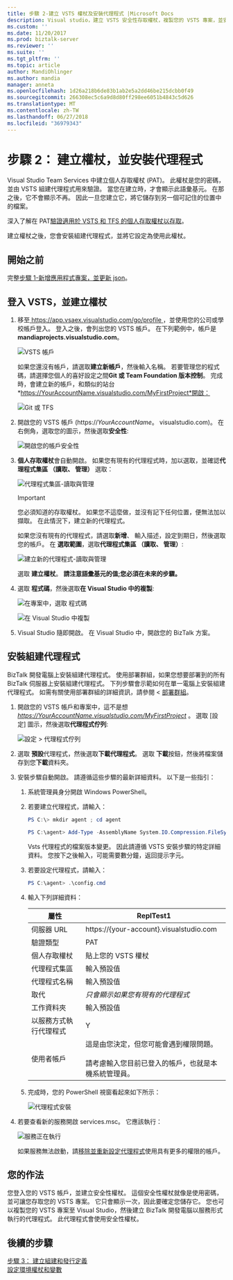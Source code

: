 ```yaml
---
title: 步驟 2-建立 VSTS 權杖及安裝代理程式 |Microsoft Docs
description: Visual studio，建立 VSTS 安全性存取權杖，複製您的 VSTS 專案，並安裝組建代理程式自動部署您的 BizTalk Server 專案
ms.custom: ''
ms.date: 11/20/2017
ms.prod: biztalk-server
ms.reviewer: ''
ms.suite: ''
ms.tgt_pltfrm: ''
ms.topic: article
author: MandiOhlinger
ms.author: mandia
manager: anneta
ms.openlocfilehash: 1d26a218b6de83b1ab2e5a2dd46be215dcbb0f49
ms.sourcegitcommit: 266308ec5c6a9d8d80ff298ee6051b4843c5d626
ms.translationtype: MT
ms.contentlocale: zh-TW
ms.lasthandoff: 06/27/2018
ms.locfileid: "36979343"
---
```

# <a name="step-2-create-the-token--install-the-agent"></a>步驟 2： 建立權杖，並安裝代理程式

Visual Studio Team Services 中建立個人存取權杖 (PAT)。 此權杖是您的密碼，並由 VSTS 組建代理程式用來驗證。 當您在建立時，才會顯示此語彙基元。 在那之後，它不會顯示不再。 因此一旦您建立它，將它儲存到另一個可記住的位置中的檔案。 

深入了解在 PAT[驗證適用於 VSTS 和 TFS 的個人存取權杖以存取](https://docs.microsoft.com/vsts/accounts/use-personal-access-tokens-to-authenticate)。 

建立權杖之後，您會安裝組建代理程式，並將它設定為使用此權杖。 

## <a name="before-you-begin"></a>開始之前
完整[步驟 1-新增應用程式專案，並更新 json](feature-pack-add-application-project.md)。

## <a name="sign-into-vsts-and-create-the-token"></a>登入 VSTS，並建立權杖
1. 移至[ https://app.vsaex.visualstudio.com/go/profile ](https://app.vsaex.visualstudio.com/go/profile)，並使用您的公司或學校帳戶登入。 登入之後，會列出您的 VSTS 帳戶。 在下列範例中，帳戶是**mandiaprojects.visualstudio.com**。  

    ![VSTS 帳戶](../core/media/team-services-accounts.png)

    如果您還沒有帳戶，請選取**建立新帳戶**，然後輸入名稱。 若要管理您的程式碼，請選擇您個人的喜好設定之間**Git 或 Team Foundation 版本控制**。 完成時，會建立新的帳戶，和類似的站台*https://YourAccountName.visualstudio.com/MyFirstProject*開啟：  

    ![Git 或 TFS](../core/media/git-or-team-foundation.png)

2. 開啟您的 VSTS 帳戶 (https://<em>YourAccountName</em>。 visualstudio.com)。 在右側角，選取您的圖示，然後選取**安全性**: 

    ![開啟您的帳戶安全性](../core/media/vsts-account-security.png)

3. **個人存取權杖**會自動開啟。 如果您有現有的代理程式時，加以選取，並確認**代理程式集區 （讀取、 管理）** 選取：

    ![代理程式集區-讀取與管理](../core/media/agent-pools-read-manage.png)

    > [!IMPORTANT]
    > 您必須知道的存取權杖。 如果您不這麼做，並沒有記下任何位置，便無法加以擷取。 在此情況下，建立新的代理程式。 

    如果您沒有現有的代理程式，請選取**新增**、 輸入描述，設定到期日，然後選取您的帳戶。 在 **選取範圍**，選取**代理程式集區 （讀取、 管理）**: 

    ![建立新的代理程式-讀取與管理](../core/media/vsts-new-build-agent.png)

    選取 **建立權杖**。 **請注意語彙基元的值;您必須在未來的步驟。**

4. 選取 **程式碼**，然後選取**在 Visual Studio 中的複製**:  

    ![在專案中，選取 程式碼](../core/media/vsts-project-code.png)  

    ![在 Visual Studio 中複製](../core/media/vsts-clone-in-visual-studio.png)

5. Visual Studio 隨即開啟。 在 Visual Studio 中，開啟您的 BizTalk 方案。 

## <a name="install-the-build-agent"></a>安裝組建代理程式

BizTalk 開發電腦上安裝組建代理程式。 使用部署群組，如果您想要部署到的所有 BizTalk 伺服器上安裝組建代理程式。 下列步驟會示範如何在單一電腦上安裝組建代理程式。 如需有關使用部署群組的詳細資訊，請參閱 <<c0> [ 部署群組](https://docs.microsoft.com/vsts/build-release/concepts/definitions/release/deployment-groups/index)。

1. 開啟您的 VSTS 帳戶和專案中，這不是想 *https://YourAccountName.visualstudio.com/MyFirstProject* 。 選取 [設定] 圖示，然後選取**代理程式佇列**:  

    ![設定 > 代理程式佇列](../core/media/vsts-settings-agent-queues.png)

2. 選取 **預設**代理程式，然後選取**下載代理程式**。 選取 **下載**按鈕，然後將檔案儲存到您**下載**資料夾。

3. 安裝步驟自動開啟。 請遵循這些步驟的最新詳細資料。 以下是一些指引： 

   1. 系統管理員身分開啟 Windows PowerShell。

   2. 若要建立代理程式，請輸入： 

       ```powershell
       PS C:\> mkdir agent ; cd agent  

       PS C:\agent> Add-Type -AssemblyName System.IO.Compression.FileSystem ; [System.IO.Compression.ZipFile]::ExtractToDirectory("$HOME\Downloads\vsts-agent-win7-x64-2.124.0.zip", "$PWD")
       ```

       Vsts 代理程式的檔案版本變更。 因此請遵循 VSTS 安裝步驟的特定詳細資料。 您按下之後輸入，可能需要數分鐘，返回提示字元。 

   3. 若要設定代理程式，請輸入： 

       ```powershell
       PS C:\agent> .\config.cmd
       ```

   4. 輸入下列詳細資料：  


      |        屬性        |                                                                      ReplTest1                                                                       |
      |------------------------|--------------------------------------------------------------------------------------------------------------------------------------------------|
      |       伺服器 URL       |                                                     https://{your-account}.visualstudio.com                                                      |
      |  驗證類型   |                                                                       PAT                                                                        |
      | 個人存取權杖  |                                                              貼上您的 VSTS 權杖                                                               |
      |       代理程式集區       |                                                              輸入預設值                                                               |
      |       代理程式名稱       |                                                              輸入預設值                                                               |
      |        取代         |                                                  *只會顯示如果您有現有的代理程式*                                                   |
      |      工作資料夾       |                                                              輸入預設值                                                               |
      | 以服務方式執行代理程式 |                                                                        Y                                                                         |
      |      使用者帳戶      | 這是由您決定，但您可能會遇到權限問題。 <br/><br/>請考慮輸入您目前已登入的帳戶，也就是本機系統管理員。 |


   5. 完成時，您的 PowerShell 視窗看起來如下所示：  

       ![代理程式安裝](../core/media/vsts-agent-powershell-install.png)

4. 若要查看新的服務開啟 services.msc。 它應該執行：  

    ![服務正在執行](../core/media/vsts-service.png)

    如果服務無法啟動，請[移除並重新設定代理程式](https://docs.microsoft.com/vsts/build-release/actions/agents/v2-windows)使用具有更多的權限的帳戶。


## <a name="what-you-did"></a>您的作法

您登入您的 VSTS 帳戶，並建立安全性權杖。 這個安全性權杖就像是使用密碼，並可讓您存取您的 VSTS 專案。 它只會顯示一次，因此要確定您儲存它。 您也可以複製您的 VSTS 專案至 Visual Studio，然後建立 BizTalk 開發電腦以服務形式執行的代理程式。 此代理程式會使用安全性權杖。 

## <a name="next-steps"></a>後續的步驟
[步驟 3： 建立組建和發行定義](feature-pack-add-build-release-definitions.md)  
[設定環境權杖和變數](configure-environmental-tokens-and-variables-for-automatic-deployment.md)